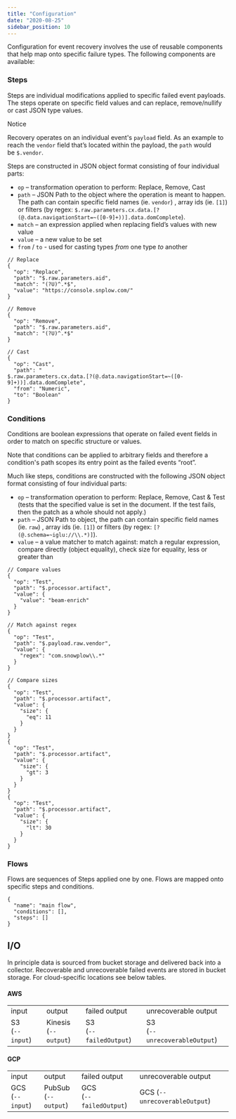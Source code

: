 ```yaml
---
title: "Configuration"
date: "2020-08-25"
sidebar_position: 10
---
```


Configuration for event recovery involves the use of reusable components that help map onto specific failure types. The following components are available:

### **Steps**

Steps are individual modifications applied to specific failed event payloads. The steps operate on specific field values and can replace, remove/nullify or cast JSON type values.

Notice

Recovery operates on an individual event's `payload` field. As an example to reach the `vendor` field that’s located within the payload, the `path` would be `$.vendor`.

Steps are constructed in JSON object format consisting of four individual parts:

- `op` – transformation operation to perform: Replace, Remove, Cast
- `path` – JSON Path to the object where the operation is meant to happen. The path can contain specific field names (ie. `vendor`) , array ids (ie. `[1]`) or filters (by regex: `$.raw.parameters.cx.data.[?(@.data.navigationStart=~([0-9]+))].data.domComplete`).
- `match` – an expression applied when replacing field’s values with new value
- `value` – a new value to be set
- `from` / `to` - used for casting types _from_ one type _to_ another

```
// Replace
{
  "op": "Replace",
  "path": "$.raw.parameters.aid",
  "match": "(?U)^.*$",
  "value": "https://console.snplow.com/"
}

// Remove
{
  "op": "Remove",
  "path": "$.raw.parameters.aid",
  "match": "(?U)^.*$"
}

// Cast
{
  "op": "Cast",
  "path": "
$.raw.parameters.cx.data.[?(@.data.navigationStart=~([0-9]+))].data.domComplete",
  "from": "Numeric",
  "to": "Boolean"
}
```

### Conditions

Conditions are boolean expressions that operate on failed event fields in order to match on specific structure or values.

Note that conditions can be applied to arbitrary fields and therefore a condition's path scopes its entry point as the failed events “root”.

Much like steps, conditions are constructed with the following JSON object format consisting of four individual parts:

- `op` – transformation operation to perform: Replace, Remove, Cast & Test (tests that the specified value is set in the document. If the test fails, then the patch as a whole should not apply.)
- `path` – JSON Path to object, the path can contain specific field names (ie. `raw`) , array ids (ie. `[1]`) or filters (by regex: `[?(@.schema=~iglu://\\.*)]`).
- `value` – a value matcher to match against: match a regular expression, compare directly (object equality), check size for equality, less or greater than

```
// Compare values
{
  "op": "Test",
  "path": "$.processor.artifact",
  "value": {
    "value": "beam-enrich"
  }
}

// Match against regex
{
  "op": "Test",
  "path": "$.payload.raw.vendor",
  "value": {
    "regex": "com.snowplow\\.*"
  }
}

// Compare sizes
{
  "op": "Test",
  "path": "$.processor.artifact",
  "value": {
    "size": {
      "eq": 11
    }
  }
}
{
  "op": "Test",
  "path": "$.processor.artifact",
  "value": {
    "size": {
      "gt": 3
    }
  }
}
{
  "op": "Test",
  "path": "$.processor.artifact",
  "value": {
    "size": {
      "lt": 30
    }
  }
}
```

### Flows

Flows are sequences of Steps applied one by one. Flows are mapped onto specific steps and conditions.

```
{
  "name": "main flow",
  "conditions": [],
  "steps": []
}
```

## I/O

In principle data is sourced from bucket storage and delivered back into a collector. Recoverable and unrecoverable failed events are stored in bucket storage. For cloud-specific locations see below tables.

#### AWS

<table><tbody><tr><td>input</td><td>output</td><td>failed output</td><td>unrecoverable output</td></tr><tr><td>S3<br/>(<code>--input</code>)</td><td>Kinesis<br/>(<code>--output</code>)</td><td>S3<br/>(<code>--failedOutput</code>)</td><td>S3<br/>(<code>--unrecoverableOutput</code>)</td></tr></tbody></table>

#### GCP

<table><tbody><tr><td>input</td><td>output</td><td>failed output</td><td>unrecoverable output</td></tr><tr><td>GCS<br/>(<code>--input</code>)</td><td>PubSub<br/>(<code>--output</code>)</td><td>GCS<br/>(<code>--failedOutput</code>)</td><td>GCS (<code>--unrecoverableOutput</code>)</td></tr></tbody></table>
